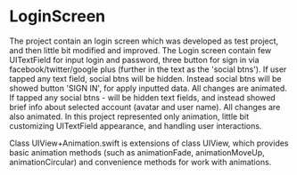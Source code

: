 # LoginScreen

The project contain an login screen which was developed as test project, and then little bit modified and improved. The Login screen contain few UITextField for input login and password, three button for sign in via facebook/twitter/google plus (further in the text as the 'social btns'). If user tapped any text field, social btns will be hidden. Instead social btns will be showed button 'SIGN IN', for apply inputted data. All changes are animated. If tapped any social btns - will be hidden text fields, and instead showed brief info about selected account (avatar and user name). All changes are also animated. In this project represented only animation, little bit customizing UITextField appearance, and handling user interactions.

Class UIView+Animation.swift is extensions of class UIView, which provides basic animation methods (such as animationFade, animationMoveUp, animationCircular) and convenience methods for work with animations.
